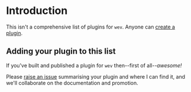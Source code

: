 # Introduction

This isn't a comprehensive list of plugins for `wev`. Anyone can [create a plugin](/create-a-plugin).

## Adding your plugin to this list

If you've built and published a plugin for `wev` then--first of all--_awesome!_

Please [raise an issue](https://github.com/cariad/wev/issues/new) summarising your plugin and where I can find it, and we'll collaborate on the documentation and promotion.
